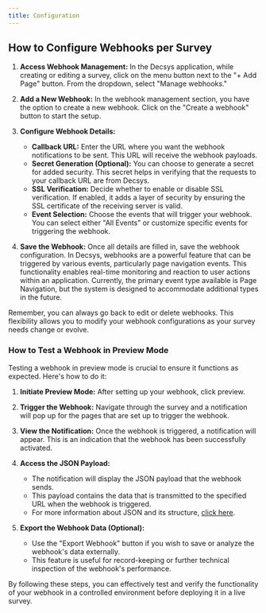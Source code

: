 ```yaml
---
title: Configuration
---
```



## How to Configure Webhooks per Survey
1. **Access Webhook Management:** In the Decsys application, while creating or editing a survey, click on the menu button next to the "+ Add Page" button. From the dropdown, select "Manage webhooks."

2. **Add a New Webhook:** In the webhook management section, you have the option to create a new webhook. Click on the "Create a webhook" button to start the setup.

3. **Configure Webhook Details:**
   - **Callback URL:** Enter the URL where you want the webhook notifications to be sent. This URL will receive the webhook payloads.
   - **Secret Generation (Optional):** You can choose to generate a secret for added security. This secret helps in verifying that the requests to your callback URL are from Decsys.
   - **SSL Verification:** Decide whether to enable or disable SSL verification. If enabled, it adds a layer of security by ensuring the SSL certificate of the receiving server is valid.
   - **Event Selection:** Choose the events that will trigger your webhook. You can select either "All Events" or customize specific events for triggering the webhook.

4. **Save the Webhook:** Once all details are filled in, save the webhook configuration. 
In Decsys, webhooks are a powerful feature that can be triggered by various events, particularly page navigation events. This functionality enables real-time monitoring and reaction to user actions within an application. Currently, the primary event type available is Page Navigation, but the system is designed to accommodate additional types in the future.

Remember, you can always go back to edit or delete webhooks. This flexibility allows you to modify your webhook configurations as your survey needs change or evolve.


### How to Test a Webhook in Preview Mode

Testing a webhook in preview mode is crucial to ensure it functions as expected. Here's how to do it:

1. **Initiate Preview Mode:** After setting up your webhook, click preview.

2. **Trigger the Webhook:** Navigate through the survey and a notification will pop up for the pages that are set up to trigger the webhook. 

3. **View the Notification:** Once the webhook is triggered, a notification will appear. This is an indication that the webhook has been successfully activated.

4. **Access the JSON Payload:**
   - The notification will display the JSON payload that the webhook sends. 
   - This payload contains the data that is transmitted to the specified URL when the webhook is triggered.
   - For more information about JSON and its structure, [click here](./payload).

5. **Export the Webhook Data (Optional):**
   - Use the "Export Webhook" button if you wish to save or analyze the webhook's data externally.
   - This feature is useful for record-keeping or further technical inspection of the webhook's performance.

By following these steps, you can effectively test and verify the functionality of your webhook in a controlled environment before deploying it in a live survey.
